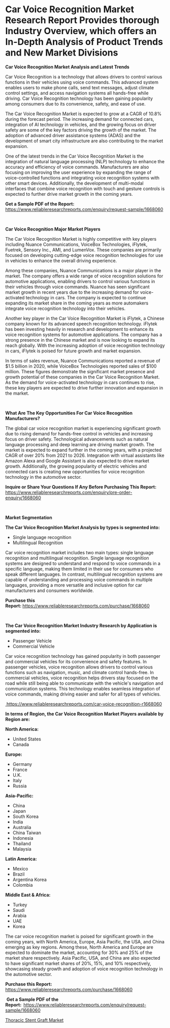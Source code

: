 <p><h1>Car Voice Recognition Market Research Report Provides thorough Industry Overview, which offers an In-Depth Analysis of Product Trends and New Market Divisions</h1></p><p><strong>Car Voice Recognition Market Analysis and Latest Trends</strong></p>
<p><p>Car Voice Recognition is a technology that allows drivers to control various functions in their vehicles using voice commands. This advanced system enables users to make phone calls, send text messages, adjust climate control settings, and access navigation systems all hands-free while driving. Car Voice Recognition technology has been gaining popularity among consumers due to its convenience, safety, and ease of use.</p><p>The Car Voice Recognition Market is expected to grow at a CAGR of 10.8% during the forecast period. The increasing demand for connected cars, integration of AI technology in vehicles, and the growing focus on driver safety are some of the key factors driving the growth of the market. The adoption of advanced driver assistance systems (ADAS) and the development of smart city infrastructure are also contributing to the market expansion.</p><p>One of the latest trends in the Car Voice Recognition Market is the integration of natural language processing (NLP) technology to enhance the accuracy and efficiency of voice commands. Manufacturers are also focusing on improving the user experience by expanding the range of voice-controlled functions and integrating voice recognition systems with other smart devices. Additionally, the development of multi-modal interfaces that combine voice recognition with touch and gesture controls is expected to further drive market growth in the coming years.</p></p>
<p><strong>Get a Sample PDF of the Report:&nbsp;</strong> <a href="https://www.reliableresearchreports.com/enquiry/request-sample/1668060">https://www.reliableresearchreports.com/enquiry/request-sample/1668060</a></p>
<p>&nbsp;</p>
<p><strong>Car Voice Recognition Major Market Players</strong></p>
<p><p>The Car Voice Recognition Market is highly competitive with key players including Nuance Communications, VoiceBox Technologies, iFlytek, Fuetrek, Sensory Inc., AMI, and LumenVox. These companies are primarily focused on developing cutting-edge voice recognition technologies for use in vehicles to enhance the overall driving experience.</p><p>Among these companies, Nuance Communications is a major player in the market. The company offers a wide range of voice recognition solutions for automotive applications, enabling drivers to control various functions in their vehicles through voice commands. Nuance has seen significant market growth in recent years due to the increasing demand for voice-activated technology in cars. The company is expected to continue expanding its market share in the coming years as more automakers integrate voice recognition technology into their vehicles.</p><p>Another key player in the Car Voice Recognition Market is iFlytek, a Chinese company known for its advanced speech recognition technology. iFlytek has been investing heavily in research and development to enhance its voice recognition systems for automotive applications. The company has a strong presence in the Chinese market and is now looking to expand its reach globally. With the increasing adoption of voice recognition technology in cars, iFlytek is poised for future growth and market expansion.</p><p>In terms of sales revenue, Nuance Communications reported a revenue of $1.5 billion in 2020, while VoiceBox Technologies reported sales of $100 million. These figures demonstrate the significant market presence and growth potential of these companies in the Car Voice Recognition Market. As the demand for voice-activated technology in cars continues to rise, these key players are expected to drive further innovation and expansion in the market.</p></p>
<p>&nbsp;</p>
<p><strong>What Are The Key Opportunities For Car Voice Recognition Manufacturers?</strong></p>
<p><p>The global car voice recognition market is experiencing significant growth due to rising demand for hands-free control in vehicles and increasing focus on driver safety. Technological advancements such as natural language processing and deep learning are driving market growth. The market is expected to expand further in the coming years, with a projected CAGR of over 20% from 2021 to 2026. Integration with virtual assistants like Amazon Alexa and Google Assistant is also expected to drive market growth. Additionally, the growing popularity of electric vehicles and connected cars is creating new opportunities for voice recognition technology in the automotive sector.</p></p>
<p><strong>Inquire or Share Your Questions If Any Before Purchasing This Report:</strong> <a href="https://www.reliableresearchreports.com/enquiry/pre-order-enquiry/1668060">https://www.reliableresearchreports.com/enquiry/pre-order-enquiry/1668060</a></p>
<p>&nbsp;</p>
<p><strong>Market Segmentation</strong></p>
<p><strong>The Car Voice Recognition Market Analysis by types is segmented into:</strong></p>
<p><ul><li>Single language recognition</li><li>Multilingual Recognition</li></ul></p>
<p><p>Car voice recognition market includes two main types: single language recognition and multilingual recognition. Single language recognition systems are designed to understand and respond to voice commands in a specific language, making them limited in their use for consumers who speak different languages. In contrast, multilingual recognition systems are capable of understanding and processing voice commands in multiple languages, providing a more versatile and inclusive option for car manufacturers and consumers worldwide.</p></p>
<p><strong>Purchase this Report:&nbsp;</strong><a href="https://www.reliableresearchreports.com/purchase/1668060">https://www.reliableresearchreports.com/purchase/1668060</a></p>
<p>&nbsp;</p>
<p><strong>The Car Voice Recognition Market Industry Research by Application is segmented into:</strong></p>
<p><ul><li>Passenger Vehicle</li><li>Commercial Vehicle</li></ul></p>
<p><p>Car voice recognition technology has gained popularity in both passenger and commercial vehicles for its convenience and safety features. In passenger vehicles, voice recognition allows drivers to control various functions such as navigation, music, and climate control hands-free. In commercial vehicles, voice recognition helps drivers stay focused on the road while still being able to communicate with the vehicle's navigation and communication systems. This technology enables seamless integration of voice commands, making driving easier and safer for all types of vehicles.</p></p>
<p><a href="https://www.reliableresearchreports.com/car-voice-recognition-r1668060">&nbsp;https://www.reliableresearchreports.com/car-voice-recognition-r1668060</a></p>
<p><strong>In terms of Region, the Car Voice Recognition Market Players available by Region are:</strong></p>
<p>
    <p> <strong> North America: </strong>
        <ul>
            <li>United States</li>
            <li>Canada</li>
        </ul>
        </p> 
    <p> <strong> Europe: </strong>
        <ul>
            <li>Germany</li>
            <li>France</li>
            <li>U.K.</li>
            <li>Italy</li>
            <li>Russia</li>
        </ul>
        </p> 
    <p> <strong> Asia-Pacific: </strong>
        <ul>
            <li>China</li>
            <li>Japan</li>
            <li>South Korea</li>
            <li>India</li>
            <li>Australia</li>
            <li>China Taiwan</li>
            <li>Indonesia</li>
            <li>Thailand</li>
            <li>Malaysia</li>
        </ul>
        </p> 
    <p> <strong> Latin America: </strong>
        <ul>
            <li>Mexico</li>
            <li>Brazil</li>
            <li>Argentina Korea</li>
            <li>Colombia</li>
        </ul>
        </p> 
    <p> <strong> Middle East & Africa: </strong>
        <ul>
            <li>Turkey</li>
            <li>Saudi</li>
            <li>Arabia</li>
            <li>UAE</li>
            <li>Korea</li>
        </ul>
    </p>
    </p>
<p><p>The car voice recognition market is poised for significant growth in the coming years, with North America, Europe, Asia Pacific, the USA, and China emerging as key regions. Among these, North America and Europe are expected to dominate the market, accounting for 30% and 25% of the market share respectively. Asia Pacific, USA, and China are also expected to have significant market shares of 20%, 15%, and 10% respectively, showcasing steady growth and adoption of voice recognition technology in the automotive sector.</p></p>
<p><strong>Purchase this Report: </strong><a href="https://www.reliableresearchreports.com/purchase/1668060">https://www.reliableresearchreports.com/purchase/1668060</a></p>
<p>&nbsp;<strong>Get a Sample PDF of the Report:&nbsp;&nbsp;</strong><a href="https://www.reliableresearchreports.com/enquiry/request-sample/1668060">https://www.reliableresearchreports.com/enquiry/request-sample/1668060</a></p>
<p><strong></strong></p>
<p><p><a href="https://view.publitas.com/reportprime-1/thoracic-stent-graft-market-trends-focusing-on-thoracic-stent-graft-market-insight-and-forecast-analysis-2024-2031/">Thoracic Stent Graft Market</a></p></p>